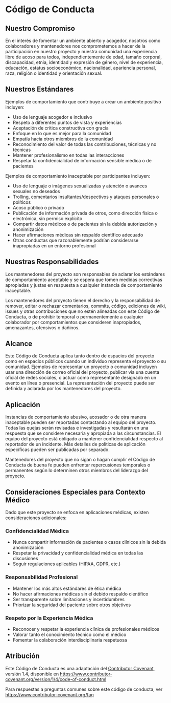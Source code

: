 # Código de Conducta

## Nuestro Compromiso

En el interés de fomentar un ambiente abierto y acogedor, nosotros como colaboradores y mantenedores nos comprometemos a hacer de la participación en nuestro proyecto y nuestra comunidad una experiencia libre de acoso para todos, independientemente de edad, tamaño corporal, discapacidad, etnia, identidad y expresión de género, nivel de experiencia, educación, estatus socioeconómico, nacionalidad, apariencia personal, raza, religión o identidad y orientación sexual.

## Nuestros Estándares

Ejemplos de comportamiento que contribuye a crear un ambiente positivo incluyen:

* Uso de lenguaje acogedor e inclusivo
* Respeto a diferentes puntos de vista y experiencias
* Aceptación de crítica constructiva con gracia
* Enfoque en lo que es mejor para la comunidad
* Empatía hacia otros miembros de la comunidad
* Reconocimiento del valor de todas las contribuciones, técnicas y no técnicas
* Mantener profesionalismo en todas las interacciones
* Respetar la confidencialidad de información sensible médica o de pacientes

Ejemplos de comportamiento inaceptable por participantes incluyen:

* Uso de lenguaje o imágenes sexualizadas y atención o avances sexuales no deseados
* Trolling, comentarios insultantes/despectivos y ataques personales o políticos
* Acoso público o privado
* Publicación de información privada de otros, como dirección física o electrónica, sin permiso explícito
* Compartir datos médicos o de pacientes sin la debida autorización y anonimización
* Hacer afirmaciones médicas sin respaldo científico adecuado
* Otras conductas que razonablemente podrían considerarse inapropiadas en un entorno profesional

## Nuestras Responsabilidades

Los mantenedores del proyecto son responsables de aclarar los estándares de comportamiento aceptable y se espera que tomen medidas correctivas apropiadas y justas en respuesta a cualquier instancia de comportamiento inaceptable.

Los mantenedores del proyecto tienen el derecho y la responsabilidad de remover, editar o rechazar comentarios, commits, código, ediciones de wiki, issues y otras contribuciones que no estén alineadas con este Código de Conducta, o de prohibir temporal o permanentemente a cualquier colaborador por comportamientos que consideren inapropiados, amenazantes, ofensivos o dañinos.

## Alcance

Este Código de Conducta aplica tanto dentro de espacios del proyecto como en espacios públicos cuando un individuo representa el proyecto o su comunidad. Ejemplos de representar un proyecto o comunidad incluyen usar una dirección de correo oficial del proyecto, publicar vía una cuenta oficial de redes sociales, o actuar como representante designado en un evento en línea o presencial. La representación del proyecto puede ser definida y aclarada por los mantenedores del proyecto.

## Aplicación

Instancias de comportamiento abusivo, acosador o de otra manera inaceptable pueden ser reportadas contactando al equipo del proyecto. Todas las quejas serán revisadas e investigadas y resultarán en una respuesta que se considere necesaria y apropiada a las circunstancias. El equipo del proyecto está obligado a mantener confidencialidad respecto al reportador de un incidente. Más detalles de políticas de aplicación específicas pueden ser publicadas por separado.

Mantenedores del proyecto que no sigan o hagan cumplir el Código de Conducta de buena fe pueden enfrentar repercusiones temporales o permanentes según lo determinen otros miembros del liderazgo del proyecto.

## Consideraciones Especiales para Contexto Médico

Dado que este proyecto se enfoca en aplicaciones médicas, existen consideraciones adicionales:

### Confidencialidad Médica
- Nunca compartir información de pacientes o casos clínicos sin la debida anonimización
- Respetar la privacidad y confidencialidad médica en todas las discusiones
- Seguir regulaciones aplicables (HIPAA, GDPR, etc.)

### Responsabilidad Profesional
- Mantener los más altos estándares de ética médica
- No hacer afirmaciones médicas sin el debido respaldo científico
- Ser transparente sobre limitaciones y incertidumbres
- Priorizar la seguridad del paciente sobre otros objetivos

### Respeto por la Experiencia Médica
- Reconocer y respetar la experiencia clínica de profesionales médicos
- Valorar tanto el conocimiento técnico como el médico
- Fomentar la colaboración interdisciplinaria respetuosa

## Atribución

Este Código de Conducta es una adaptación del [Contributor Covenant][homepage], versión 1.4, disponible en https://www.contributor-covenant.org/version/1/4/code-of-conduct.html

[homepage]: https://www.contributor-covenant.org

Para respuestas a preguntas comunes sobre este código de conducta, ver https://www.contributor-covenant.org/faq
